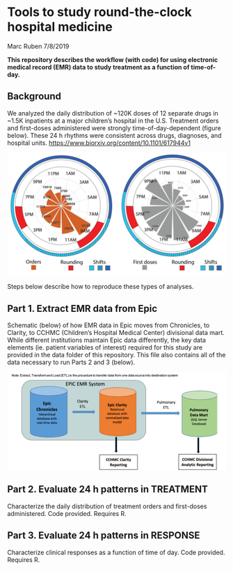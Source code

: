 Tools to study round-the-clock hospital medicine
================
Marc Ruben
7/8/2019

**This repository describes the workflow (with code) for using
electronic medical record (EMR) data to study treatment as a function of
time-of-day.**

## Background

We analyzed the daily distribution of ~120K doses of 12 separate drugs
in ~1.5K inpatients at a major children’s hospital in the U.S. Treatment
orders and first-doses administered were strongly time-of-day-dependent
(figure below). These 24 h rhythms were consistent across drugs,
diagnoses, and hospital units.
<https://www.biorxiv.org/content/10.1101/617944v1>

![image caption Source](images/GitRepo_AllDrugWheels.png)

Steps below describe how to reproduce these types of analyses.

## Part 1. Extract EMR data from Epic

Schematic (below) of how EMR data in Epic moves from Chronicles, to
Clarity, to CCHMC (Children’s Hospital Medical Center) divisional data
mart. While different institutions maintain Epic data differently, the
key data elements (ie. patient variables of interest) required for this
study are provided in the data folder of this repository. This file also
contains all of the data necessary to run Parts 2 and 3 (below).

![image caption Source](images/EpicSchematic.png)

## Part 2. Evaluate 24 h patterns in TREATMENT

Characterize the daily distribution of treatment orders and first-doses
administered. Code provided. Requires R.

## Part 3. Evaluate 24 h patterns in RESPONSE

Characterize clinical responses as a function of time of day. Code
provided. Requires R.
